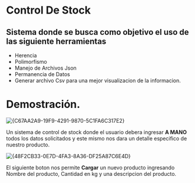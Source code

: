 # Control De Stock
## Sistema donde se busca como objetivo el uso de las siguiente herramientas
- Herencia
- Polimorfismo
- Manejo de Archivos Json
- Permanencia de Datos
- Generar archivo Csv para una mejor visualizacion de la informacion.

# Demostración.

![{C67AA2A9-19F9-4291-9870-5C1FA6C317E2}](https://github.com/user-attachments/assets/89fece44-5537-4c27-9a7c-ced142596622)

Un sistema de control de stock donde el usuario debera ingresar **A MANO** todos los datos solicitados y este mismo nos dara un detalle especifico de nuestro producto.


![{48F2CB33-0E7D-4FA3-8A36-DF25A87C6E4D}](https://github.com/user-attachments/assets/e1495531-ce2c-4b45-8220-43da9f2e42e3)


El siguiente boton nos permite **Cargar** un nuevo producto ingresando Nombre del producto, Cantidad en kg y una descripcion del producto.


